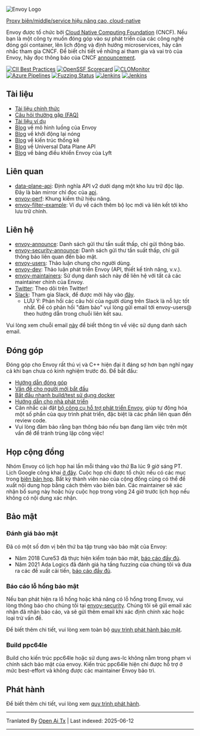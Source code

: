 ![Envoy Logo](https://github.com/envoyproxy/artwork/blob/main/PNG/Envoy_Logo_Final_PANTONE.png)

[Proxy biên/middle/service hiệu năng cao, cloud-native](https://www.envoyproxy.io/)

Envoy được tổ chức bởi [Cloud Native Computing Foundation](https://cncf.io) (CNCF). Nếu bạn là
một công ty muốn đóng góp vào sự phát triển của các công nghệ đóng gói container,
lên lịch động và định hướng microservices, hãy cân nhắc tham gia CNCF. Để biết chi tiết về những ai
tham gia và vai trò của Envoy, hãy đọc thông báo của CNCF
[announcement](https://www.cncf.io/blog/2017/09/13/cncf-hosts-envoy/).

[![CII Best Practices](https://bestpractices.coreinfrastructure.org/projects/1266/badge)](https://bestpractices.coreinfrastructure.org/projects/1266)
[![OpenSSF Scorecard](https://api.securityscorecards.dev/projects/github.com/envoyproxy/envoy/badge)](https://securityscorecards.dev/viewer/?uri=github.com/envoyproxy/envoy)
[![CLOMonitor](https://img.shields.io/endpoint?url=https://clomonitor.io/api/projects/cncf/envoy/badge)](https://clomonitor.io/projects/cncf/envoy)
[![Azure Pipelines](https://dev.azure.com/cncf/envoy/_apis/build/status/11?branchName=main)](https://dev.azure.com/cncf/envoy/_build/latest?definitionId=11&branchName=main)
[![Fuzzing Status](https://oss-fuzz-build-logs.storage.googleapis.com/badges/envoy.svg)](https://bugs.chromium.org/p/oss-fuzz/issues/list?sort=-opened&can=1&q=proj:envoy)
[![Jenkins](https://powerci.osuosl.org/buildStatus/icon?job=build-envoy-static-master&subject=ppc64le%20build)](https://powerci.osuosl.org/job/build-envoy-static-master/)
[![Jenkins](https://ibmz-ci.osuosl.org/buildStatus/icon?job=Envoy_IBMZ_CI&subject=s390x%20build)](https://ibmz-ci.osuosl.org/job/Envoy_IBMZ_CI/)

## Tài liệu

* [Tài liệu chính thức](https://www.envoyproxy.io/)
* [Câu hỏi thường gặp (FAQ)](https://www.envoyproxy.io/docs/envoy/latest/faq/overview)
* [Tài liệu ví dụ](https://github.com/envoyproxy/examples/)
* [Blog](https://medium.com/@mattklein123/envoy-threading-model-a8d44b922310) về mô hình luồng của Envoy
* [Blog](https://medium.com/@mattklein123/envoy-hot-restart-1d16b14555b5) về khởi động lại nóng
* [Blog](https://medium.com/@mattklein123/envoy-stats-b65c7f363342) về kiến trúc thống kê
* [Blog](https://medium.com/@mattklein123/the-universal-data-plane-api-d15cec7a) về Universal Data Plane API
* [Blog](https://medium.com/@mattklein123/lyfts-envoy-dashboards-5c91738816b1) về bảng điều khiển Envoy của Lyft

## Liên quan

* [data-plane-api](https://github.com/envoyproxy/data-plane-api): Định nghĩa API v2 dưới dạng một kho lưu trữ độc lập. Đây là bản mirror chỉ đọc của [api](https://raw.githubusercontent.com/envoyproxy/envoy/main/api/).
* [envoy-perf](https://github.com/envoyproxy/envoy-perf): Khung kiểm thử hiệu năng.
* [envoy-filter-example](https://github.com/envoyproxy/envoy-filter-example): Ví dụ về cách thêm bộ lọc mới và liên kết tới kho lưu trữ chính.

## Liên hệ

* [envoy-announce](https://groups.google.com/forum/#!forum/envoy-announce): Danh sách gửi thư tần suất thấp, chỉ gửi thông báo.
* [envoy-security-announce](https://groups.google.com/forum/#!forum/envoy-security-announce): Danh sách gửi thư tần suất thấp, chỉ gửi thông báo liên quan đến bảo mật.
* [envoy-users](https://groups.google.com/forum/#!forum/envoy-users): Thảo luận chung cho người dùng.
* [envoy-dev](https://groups.google.com/forum/#!forum/envoy-dev): Thảo luận phát triển Envoy (API, thiết kế tính năng, v.v.).
* [envoy-maintainers](https://groups.google.com/forum/#!forum/envoy-maintainers): Sử dụng danh sách này để liên hệ với tất cả các maintainer chính của Envoy.
* [Twitter](https://twitter.com/EnvoyProxy/): Theo dõi trên Twitter!
* [Slack](https://envoyproxy.slack.com/): Tham gia Slack, để được mời hãy vào [đây](https://communityinviter.com/apps/envoyproxy/envoy).
  * LƯU Ý: Phản hồi các câu hỏi của người dùng trên Slack là nỗ lực tốt nhất. Để có phản hồi "đảm bảo" vui lòng gửi email tới envoy-users@ theo hướng dẫn trong chuỗi liên kết sau.

Vui lòng xem chuỗi email [này](https://groups.google.com/forum/#!topic/envoy-announce/l9zjYsnS3TY) để biết thông tin về việc sử dụng danh sách email.

## Đóng góp

Đóng góp cho Envoy rất thú vị và C++ hiện đại ít đáng sợ hơn bạn nghĩ ngay cả khi bạn chưa có kinh nghiệm trước đó. Để bắt đầu:

* [Hướng dẫn đóng góp](https://raw.githubusercontent.com/envoyproxy/envoy/main/CONTRIBUTING.md)
* [Vấn đề cho người mới bắt đầu](https://github.com/envoyproxy/envoy/issues?q=is%3Aopen+is%3Aissue+label%3Abeginner)
* [Bắt đầu nhanh build/test sử dụng docker](https://raw.githubusercontent.com/envoyproxy/envoy/main/ci#building-and-running-tests-as-a-developer)
* [Hướng dẫn cho nhà phát triển](https://raw.githubusercontent.com/envoyproxy/envoy/main/DEVELOPER.md)
* Cân nhắc cài đặt [bộ công cụ hỗ trợ phát triển Envoy](https://github.com/envoyproxy/envoy/blob/main/support/README.md), giúp tự động hóa một số phần của quy trình phát triển, đặc biệt là các phần liên quan đến review code.
* Vui lòng đảm bảo rằng bạn thông báo nếu bạn đang làm việc trên một vấn đề để tránh trùng lặp công việc!

## Họp cộng đồng

Nhóm Envoy có lịch họp hai lần mỗi tháng vào thứ Ba lúc 9 giờ sáng PT. Lịch Google công khai [ở đây](https://goo.gl/PkDijT).  Cuộc họp chỉ được tổ chức
nếu có các mục trong [biên bản họp](https://goo.gl/5Cergb).  Bất kỳ thành viên nào của cộng đồng cũng có thể
đề xuất nội dung họp bằng cách thêm vào biên bản.  Các maintainer sẽ xác nhận bổ sung này hoặc hủy cuộc họp trong vòng 24 giờ trước lịch họp nếu không có nội dung xác nhận.

## Bảo mật

### Đánh giá bảo mật

Đã có một số đơn vị bên thứ ba tập trung vào bảo mật của Envoy:
* Năm 2018 Cure53 đã thực hiện kiểm toán bảo mật, [báo cáo đầy đủ](https://raw.githubusercontent.com/envoyproxy/envoy/main/docs/security/audit_cure53_2018.pdf).
* Năm 2021 Ada Logics đã đánh giá hạ tầng fuzzing của chúng tôi và đưa ra các đề xuất cải tiến, [báo cáo đầy đủ](https://raw.githubusercontent.com/envoyproxy/envoy/main/docs/security/audit_fuzzer_adalogics_2021.pdf).

### Báo cáo lỗ hổng bảo mật

Nếu bạn phát hiện ra lỗ hổng hoặc khả năng có lỗ hổng trong Envoy, vui lòng thông báo cho chúng tôi tại
[envoy-security](mailto:envoy-security@googlegroups.com). Chúng tôi sẽ gửi email xác nhận đã nhận báo cáo, và sẽ gửi thêm email khi xác định chính xác hoặc loại trừ vấn đề.

Để biết thêm chi tiết, vui lòng xem toàn bộ [quy trình phát hành bảo mật](https://raw.githubusercontent.com/envoyproxy/envoy/main/SECURITY.md).

### Build ppc64le

Build cho kiến trúc ppc64le hoặc sử dụng aws-lc không nằm trong phạm vi chính sách bảo mật của envoy. Kiến trúc ppc64le hiện chỉ được hỗ trợ ở mức best-effort và không được các maintainer Envoy bảo trì.

## Phát hành

Để biết thêm chi tiết, vui lòng xem [quy trình phát hành](https://github.com/envoyproxy/envoy/blob/main/RELEASES.md).

---

Tranlated By [Open Ai Tx](https://github.com/OpenAiTx/OpenAiTx) | Last indexed: 2025-06-12

---